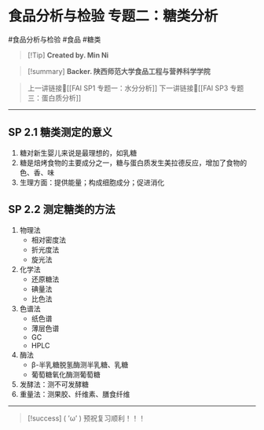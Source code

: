 # 食品分析与检验 专题二：糖类分析
#食品分析与检验 #食品 #糖类


> [!Tip] **Created by. Min Ni**

> [!summary] **Backer. 陕西师范大学食品工程与营养科学学院**

> 上一讲链接🔗[[FAI SP1 专题一：水分分析]]
> 下一讲链接🔗[[FAI SP3 专题三：蛋白质分析]]

---
## SP 2.1 糖类测定的意义
1. 糖对新生婴儿来说是最理想的，如乳糖
2. 糖是焙烤食物的主要成分之一，糖与蛋白质发生美拉德反应，增加了食物的色、香、味
3. 生理方面：提供能量；构成细胞成分；促进消化
## SP 2.2 测定糖类的方法
1. 物理法
	- 相对密度法
	- 折光度法
	- 旋光法
2. 化学法
	- 还原糖法
	- 碘量法
	- 比色法
3. 色谱法
	- 纸色谱
	- 薄层色谱
	- GC
	- HPLC
4. 酶法
	- β-半乳糖脱氢酶测半乳糖、乳糖
	- 葡萄糖氧化酶测葡萄糖
5. 发酵法：测不可发酵糖
6. 重量法：测果胶、纤维素、膳食纤维

---
> [!success] ( ’ω’ ) 预祝复习顺利！！！       


